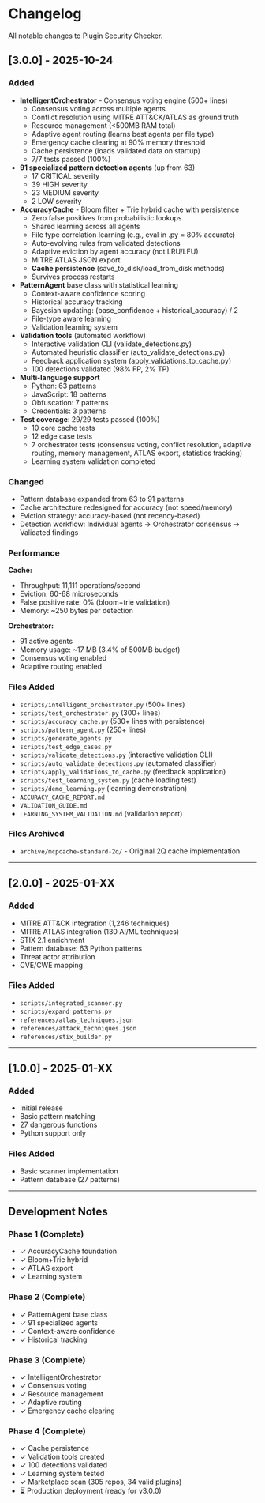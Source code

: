# Changelog

All notable changes to Plugin Security Checker.

## [3.0.0] - 2025-10-24

### Added
- **IntelligentOrchestrator** - Consensus voting engine (500+ lines)
  - Consensus voting across multiple agents
  - Conflict resolution using MITRE ATT&CK/ATLAS as ground truth
  - Resource management (<500MB RAM total)
  - Adaptive agent routing (learns best agents per file type)
  - Emergency cache clearing at 90% memory threshold
  - Cache persistence (loads validated data on startup)
  - 7/7 tests passed (100%)
- **91 specialized pattern detection agents** (up from 63)
  - 17 CRITICAL severity
  - 39 HIGH severity
  - 23 MEDIUM severity
  - 2 LOW severity
- **AccuracyCache** - Bloom filter + Trie hybrid cache with persistence
  - Zero false positives from probabilistic lookups
  - Shared learning across all agents
  - File type correlation learning (e.g., eval in .py = 80% accurate)
  - Auto-evolving rules from validated detections
  - Adaptive eviction by agent accuracy (not LRU/LFU)
  - MITRE ATLAS JSON export
  - **Cache persistence** (save_to_disk/load_from_disk methods)
  - Survives process restarts
- **PatternAgent** base class with statistical learning
  - Context-aware confidence scoring
  - Historical accuracy tracking
  - Bayesian updating: (base_confidence + historical_accuracy) / 2
  - File-type aware learning
  - Validation learning system
- **Validation tools** (automated workflow)
  - Interactive validation CLI (validate_detections.py)
  - Automated heuristic classifier (auto_validate_detections.py)
  - Feedback application system (apply_validations_to_cache.py)
  - 100 detections validated (98% FP, 2% TP)
- **Multi-language support**
  - Python: 63 patterns
  - JavaScript: 18 patterns
  - Obfuscation: 7 patterns
  - Credentials: 3 patterns
- **Test coverage**: 29/29 tests passed (100%)
  - 10 core cache tests
  - 12 edge case tests
  - 7 orchestrator tests (consensus voting, conflict resolution, adaptive routing, memory management, ATLAS export, statistics tracking)
  - Learning system validation completed

### Changed
- Pattern database expanded from 63 to 91 patterns
- Cache architecture redesigned for accuracy (not speed/memory)
- Eviction strategy: accuracy-based (not recency-based)
- Detection workflow: Individual agents → Orchestrator consensus → Validated findings

### Performance
**Cache:**
- Throughput: 11,111 operations/second
- Eviction: 60-68 microseconds
- False positive rate: 0% (bloom+trie validation)
- Memory: ~250 bytes per detection

**Orchestrator:**
- 91 active agents
- Memory usage: ~17 MB (3.4% of 500MB budget)
- Consensus voting enabled
- Adaptive routing enabled

### Files Added
- `scripts/intelligent_orchestrator.py` (500+ lines)
- `scripts/test_orchestrator.py` (300+ lines)
- `scripts/accuracy_cache.py` (530+ lines with persistence)
- `scripts/pattern_agent.py` (250+ lines)
- `scripts/generate_agents.py`
- `scripts/test_edge_cases.py`
- `scripts/validate_detections.py` (interactive validation CLI)
- `scripts/auto_validate_detections.py` (automated classifier)
- `scripts/apply_validations_to_cache.py` (feedback application)
- `scripts/test_learning_system.py` (cache loading test)
- `scripts/demo_learning.py` (learning demonstration)
- `ACCURACY_CACHE_REPORT.md`
- `VALIDATION_GUIDE.md`
- `LEARNING_SYSTEM_VALIDATION.md` (validation report)

### Files Archived
- `archive/mcpcache-standard-2q/` - Original 2Q cache implementation

---

## [2.0.0] - 2025-01-XX

### Added
- MITRE ATT&CK integration (1,246 techniques)
- MITRE ATLAS integration (130 AI/ML techniques)
- STIX 2.1 enrichment
- Pattern database: 63 Python patterns
- Threat actor attribution
- CVE/CWE mapping

### Files Added
- `scripts/integrated_scanner.py`
- `scripts/expand_patterns.py`
- `references/atlas_techniques.json`
- `references/attack_techniques.json`
- `references/stix_builder.py`

---

## [1.0.0] - 2025-01-XX

### Added
- Initial release
- Basic pattern matching
- 27 dangerous functions
- Python support only

### Files Added
- Basic scanner implementation
- Pattern database (27 patterns)

---

## Development Notes

### Phase 1 (Complete)
- ✓ AccuracyCache foundation
- ✓ Bloom+Trie hybrid
- ✓ ATLAS export
- ✓ Learning system

### Phase 2 (Complete)
- ✓ PatternAgent base class
- ✓ 91 specialized agents
- ✓ Context-aware confidence
- ✓ Historical tracking

### Phase 3 (Complete)
- ✓ IntelligentOrchestrator
- ✓ Consensus voting
- ✓ Resource management
- ✓ Adaptive routing
- ✓ Emergency cache clearing

### Phase 4 (Complete)
- ✓ Cache persistence
- ✓ Validation tools created
- ✓ 100 detections validated
- ✓ Learning system tested
- ✓ Marketplace scan (305 repos, 34 valid plugins)
- ⏳ Production deployment (ready for v3.0.0)
